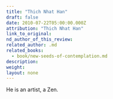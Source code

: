 ```yaml
---
title: "Thich Nhat Han"
draft: false
date: 2010-07-22T05:00:00.000Z
attribution: "Thich Nhat Han"
link_to_original:
nd_author_of_this_review:
related_author: .md
related_books:
  - book/new-seeds-of-contemplation.md
description:
weight:
layout: none
---
```

He is an artist, a Zen.

